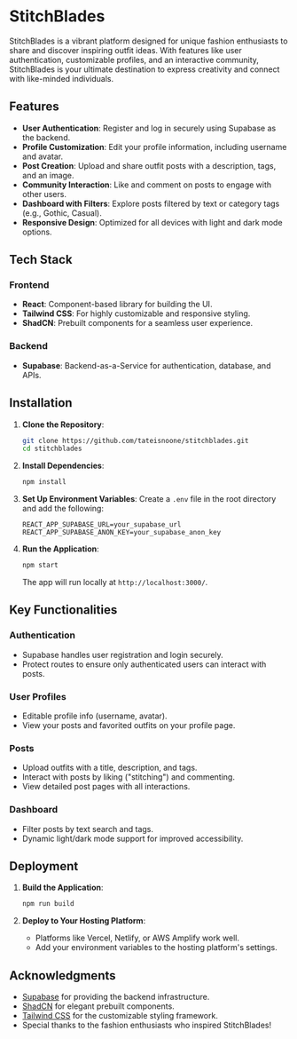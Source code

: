 # StitchBlades

StitchBlades is a vibrant platform designed for unique fashion enthusiasts to share and discover inspiring outfit ideas. With features like user authentication, customizable profiles, and an interactive community, StitchBlades is your ultimate destination to express creativity and connect with like-minded individuals.

## Features

- **User Authentication**: Register and log in securely using Supabase as the backend.
- **Profile Customization**: Edit your profile information, including username and avatar.
- **Post Creation**: Upload and share outfit posts with a description, tags, and an image.
- **Community Interaction**: Like and comment on posts to engage with other users.
- **Dashboard with Filters**: Explore posts filtered by text or category tags (e.g., Gothic, Casual).
- **Responsive Design**: Optimized for all devices with light and dark mode options.

## Tech Stack

### Frontend
- **React**: Component-based library for building the UI.
- **Tailwind CSS**: For highly customizable and responsive styling.
- **ShadCN**: Prebuilt components for a seamless user experience.

### Backend
- **Supabase**: Backend-as-a-Service for authentication, database, and APIs.

## Installation

1. **Clone the Repository**:
   ```bash
   git clone https://github.com/tateisnoone/stitchblades.git
   cd stitchblades
   ```

2. **Install Dependencies**:
   ```bash
   npm install
   ```

3. **Set Up Environment Variables**:
   Create a `.env` file in the root directory and add the following:
   ```env
   REACT_APP_SUPABASE_URL=your_supabase_url
   REACT_APP_SUPABASE_ANON_KEY=your_supabase_anon_key
   ```

4. **Run the Application**:
   ```bash
   npm start
   ```
   The app will run locally at `http://localhost:3000/`.



## Key Functionalities

### Authentication
- Supabase handles user registration and login securely.
- Protect routes to ensure only authenticated users can interact with posts.

### User Profiles
- Editable profile info (username, avatar).
- View your posts and favorited outfits on your profile page.

### Posts
- Upload outfits with a title, description, and tags.
- Interact with posts by liking ("stitching") and commenting.
- View detailed post pages with all interactions.

### Dashboard
- Filter posts by text search and tags.
- Dynamic light/dark mode support for improved accessibility.

## Deployment

1. **Build the Application**:
   ```bash
   npm run build
   ```

2. **Deploy to Your Hosting Platform**:
   - Platforms like Vercel, Netlify, or AWS Amplify work well.
   - Add your environment variables to the hosting platform's settings.



## Acknowledgments

- [Supabase](https://supabase.io/) for providing the backend infrastructure.
- [ShadCN](https://shadcn.dev/) for elegant prebuilt components.
- [Tailwind CSS](https://tailwindcss.com/) for the customizable styling framework.
- Special thanks to the fashion enthusiasts who inspired StitchBlades!

